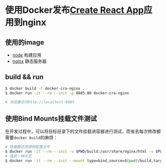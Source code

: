 # 使用Docker发布[Create React App](https://github.com/facebook/create-react-app)应用到nginx

## 使用的image

- [node](https://hub.docker.com/_/node) 构建应用
- [nginx](https://hub.docker.com/_/nginx) 静态服务器

## build && run

```bash
$ docker build -t docker-cra-nginx .
$ docker run -it --rm --init -p 8085:80 docker-cra-nginx

# 浏览器访问http://localhost:8085
```

## 使用Bind Mounts挂载文件测试

在开发过程中，可以将目标目录下的文件挂载进容器进行测试，而省去每次修改都需要`docker build`的麻烦：

```bash
# 挂载静态资源和配置文件
$ docker run -it --rm --init -v $PWD/build:/usr/share/nginx/html -v $PWD/nginx.conf:/etc/nginx/nginx.conf -p 8085:80 nginx
# 或另一种方式
$ docker run -it --rm --init --mount type=bind,source=$(pwd)/build,target=/usr/share/nginx/html --mount type=bind,source=$(pwd)/nginx.conf,target=/etc/nginx/nginx.conf -p 8085:80 nginx
```
